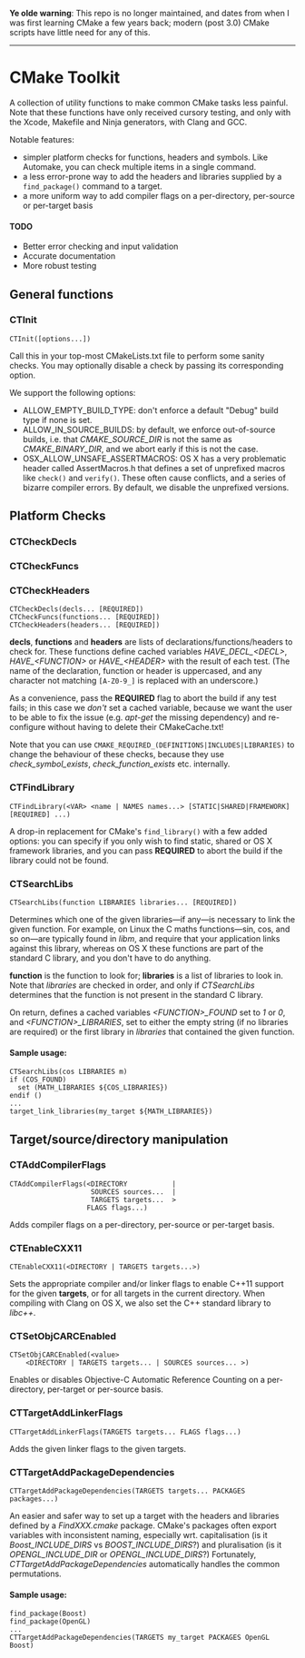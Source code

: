 **Ye olde warning**: This repo is no longer maintained, and dates from when I was first learning CMake a few years back; modern (post 3.0) CMake scripts have little need for any of this.

---

# CMake Toolkit

A collection of utility functions to make common CMake tasks less painful. Note that these functions have only received cursory testing, and only with the Xcode, Makefile and Ninja generators, with Clang and GCC.

Notable features:

- simpler platform checks for functions, headers and symbols. Like Automake, you can check multiple items in a single command.
- a less error-prone way to add the headers and libraries supplied by a `find_package()` command to a target.
- a more uniform way to add compiler flags on a per-directory, per-source or per-target basis

#### TODO
- Better error checking and input validation
- Accurate documentation
- More robust testing

## General functions
### CTInit
    CTInit([options...])
Call this in your top-most CMakeLists.txt file to perform some sanity checks. You may optionally disable a check by passing its corresponding option.

We support the following options:

- ALLOW_EMPTY_BUILD_TYPE: don't enforce a default "Debug" build type if none is set.
- ALLOW_IN_SOURCE_BUILDS: by default, we enforce out-of-source builds, i.e. that *CMAKE_SOURCE_DIR* is not the same as *CMAKE_BINARY_DIR*, and we abort early if this is not the case.
- OSX_ALLOW_UNSAFE_ASSERTMACROS: OS X has a very problematic header called AssertMacros.h that defines a set of unprefixed macros like `check()` and `verify()`. These often cause conflicts, and a series of bizarre compiler errors. By default, we disable the unprefixed versions.

## Platform Checks
### CTCheckDecls
### CTCheckFuncs
### CTCheckHeaders
    CTCheckDecls(decls... [REQUIRED])
    CTCheckFuncs(functions... [REQUIRED])
    CTCheckHeaders(headers... [REQUIRED])
  
**decls**, **functions** and **headers** are lists of declarations/functions/headers to check for. These functions define cached variables *HAVE\_DECL\_&lt;DECL&gt;*, *HAVE\_&lt;FUNCTION&gt;* or *HAVE\_&lt;HEADER&gt;* with the result of each test. (The name of the declaration, function or header is uppercased, and any character not matching `[A-Z0-9_]` is replaced with an underscore.)

As a convenience, pass the **REQUIRED** flag to abort the build if any test fails; in this case we *don't* set a cached variable, because we want the user to be able to fix the issue (e.g. *apt-get* the missing dependency) and re-configure without having to delete their CMakeCache.txt!

Note that you can use `CMAKE_REQUIRED_(DEFINITIONS|INCLUDES|LIBRARIES)` to change the behaviour of these checks, because they use *check\_symbol\_exists*, *check\_function\_exists* etc. internally.

### CTFindLibrary
    CTFindLibrary(<VAR> <name | NAMES names...> [STATIC|SHARED|FRAMEWORK] [REQUIRED] ...)
  
A drop-in replacement for CMake's `find_library()` with a few added options: you can specify if you only wish to find static, shared or OS X framework libraries, and you can pass **REQUIRED** to abort the build if the library could not be found.

### CTSearchLibs
    CTSearchLibs(function LIBRARIES libraries... [REQUIRED])
  
Determines which one of the given libraries—if any—is necessary to link the given function. For example, on Linux the C maths functions—sin, cos, and so on—are typically found in *libm*, and require that your application links against this library, whereas on OS X these functions are part of the standard C library, and you don't have to do anything.

**function** is the function to look for; **libraries** is a list of libraries to look in. Note that *libraries* are checked in order, and only if *CTSearchLibs* determines that the function is not present in the standard C library.

On return, defines a cached variables *&lt;FUNCTION&gt;_FOUND* set to *1* or *0*, and *&lt;FUNCTION&gt;_LIBRARIES*, set to either the empty string (if no libraries are required) or the first library in *libraries* that contained the given function.

#### Sample usage:

    CTSearchLibs(cos LIBRARIES m)
    if (COS_FOUND)
      set (MATH_LIBRARIES ${COS_LIBRARIES})
    endif ()
    ...
    target_link_libraries(my_target ${MATH_LIBRARIES})

## Target/source/directory manipulation

### CTAddCompilerFlags
    CTAddCompilerFlags(<DIRECTORY           |
                        SOURCES sources...  |
                        TARGETS targets...  >
                       FLAGS flags...)
Adds compiler flags on a per-directory, per-source or per-target basis.

### CTEnableCXX11
    CTEnableCXX11(<DIRECTORY | TARGETS targets...>)
Sets the appropriate compiler and/or linker flags to enable C++11 support for the given **targets**, or for all targets in the current directory. When compiling with Clang on OS X, we also set the C++ standard library to *libc++*.

### CTSetObjCARCEnabled
    CTSetObjCARCEnabled(<value>  
        <DIRECTORY | TARGETS targets... | SOURCES sources... >)
Enables or disables Objective-C Automatic Reference Counting on a per-directory, per-target or per-source basis.

### CTTargetAddLinkerFlags
    CTTargetAddLinkerFlags(TARGETS targets... FLAGS flags...)
Adds the given linker flags to the given targets.

### CTTargetAddPackageDependencies
    CTTargetAddPackageDependencies(TARGETS targets... PACKAGES packages...)
An easier and safer way to set up a target with the headers and libraries defined by a *FindXXX.cmake* package. CMake's packages often export variables with inconsistent naming, especially wrt. capitalisation (is it *Boost\_INCLUDE\_DIRS* vs *BOOST\_INCLUDE\_DIRS*?) and pluralisation (is it *OPENGL\_INCLUDE\_DIR* or *OPENGL\_INCLUDE\_DIRS*?) Fortunately, *CTTargetAddPackageDependencies* automatically handles the common permutations.

#### Sample usage:

    find_package(Boost)
    find_package(OpenGL)
    ...
    CTTargetAddPackageDependencies(TARGETS my_target PACKAGES OpenGL Boost)
